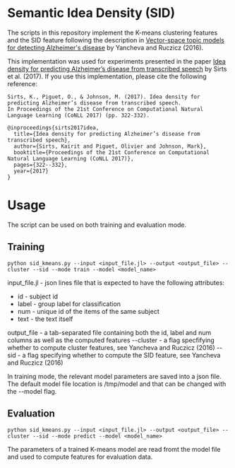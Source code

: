# Semantic Idea Density (SID)

The scripts in this repository implement the K-means clustering features and the SID feature
following the description in [Vector-space topic models for detecting Alzheimer's disease](https://www.aclweb.org/anthology/P16-1221.pdf) by Yancheva and Ruczicz (2016).

This implementation was used for experiments presented in the paper [Idea density for predicting Alzheimer’s disease from transcribed speech](https://www.aclweb.org/anthology/K17-1033.pdf) by Sirts et al. (2017). If you use this implementation, please cite the following reference:


    Sirts, K., Piguet, O., & Johnson, M. (2017). Idea density for predicting Alzheimer’s disease from transcribed speech. 
    In Proceedings of the 21st Conference on Computational Natural Language Learning (CoNLL 2017) (pp. 322-332).

    @inproceedings{sirts2017idea,
      title={Idea density for predicting Alzheimer’s disease from transcribed speech},
      author={Sirts, Kairit and Piguet, Olivier and Johnson, Mark},
      booktitle={Proceedings of the 21st Conference on Computational Natural Language Learning (CoNLL 2017)},
      pages={322--332},
      year={2017}
    }

# Usage

The script can be used on both training and evaluation mode.

## Training

    python sid_kmeans.py --input <input_file.jl> --output <output_file> --cluster --sid --mode train --model <model_name>
    
input_file.jl - json lines file that is expected to have the following attributes:
* id - subject id
* label - group label for classification
* num - unique id of the items of the same subject
* text - the text itself

output_file - a tab-separated file containing both the id, label and num columns as well as the computed features
--cluster - a flag specfifying whether to compute cluster features, see Yancheva and Ruczicz (2016)
--sid - a flag specifying whether to compute the SID feature, see Yancheva and Ruczicz (2016)

In training mode, the relevant model parameters are saved into a json file. The default model file location is /tmp/model and that can be changed with the --model flag.

## Evaluation

    python sid_kmeans.py --input <input_file.jl> --output <output_file> --cluster --sid --mode predict --model <model_name>
    
The parameters of a trained K-means model are read fromt the model file and used to compute features for evaluation data.
